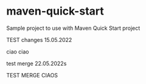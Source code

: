 # maven-quick-start
Sample project to use with Maven Quick Start project

TEST changes 15.05.2022

ciao ciao

test merge 22.05.2022s

TEST MERGE CIAOS